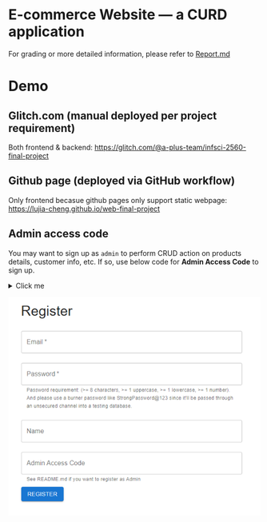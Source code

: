 # E-commerce Website — a CURD application

For grading or more detailed information, please refer to [Report.md](Report.md)

# Demo

## Glitch.com (manual deployed per project requirement)

Both frontend & backend: https://glitch.com/@a-plus-team/infsci-2560-final-project

## Github page (deployed via GitHub workflow)

Only frontend becasue github pages only support static webpage: https://lujia-cheng.github.io/web-final-project

## Admin access code

You may want to sign up as `admin` to perform CRUD action on products details, customer info, etc. If so, use below code for **Admin Access Code** to sign up.

<details>
  <summary>Click me</summary>

    infsci2560

</details>

![Signup page](/assets/register_page.png)
